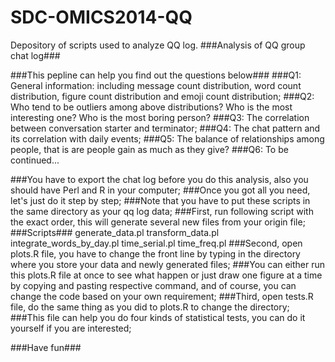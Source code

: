# SDC-OMICS2014-QQ
Depository of scripts used to analyze QQ log.
###Analysis of QQ group chat log###

###This pepline can help you find out the questions below###
###Q1: General information: including message count distribution, word count distribution, figure count distribution and emoji count distribution;
###Q2: Who tend to be outliers among above distributions? Who is the most interesting one? Who is the most boring person?
###Q3: The correlation between conversation starter and terminator;
###Q4: The chat pattern and its correlation with daily events;
###Q5: The balance of relationships among people, that is are people gain as much as they give?
###Q6: To be continued...

###You have to export the chat log before you do this analysis, also you should have Perl and R in your computer;
###Once you got all you need, let's just do it step by step;
###Note that you have to put these scripts in the same directory as your qq log data;
###First, run following script with the exact order, this will generate several new files from your origin file;
###Scripts###
generate_data.pl
transform_data.pl
integrate_words_by_day.pl
time_serial.pl
time_freq.pl
###Second, open plots.R file, you have to change the front line by typing in the directory where you store your data and newly generated files;
###You can either run this plots.R file at once to see what happen or just draw one figure at a time by copying and pasting respective command, and of course, you can change the code based on your own requirement;
###Third, open tests.R file, do the same thing as you did to plots.R to change the directory;
###This file can help you do four kinds of statistical tests, you can do it yourself if you are interested;

###Have fun###

